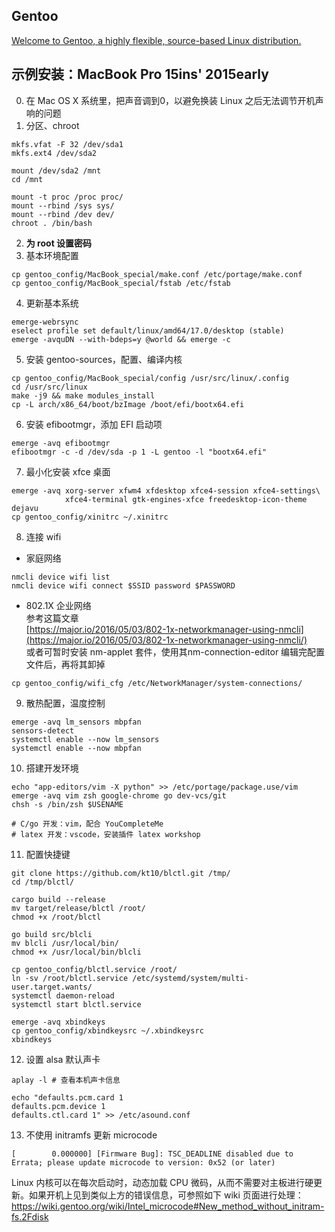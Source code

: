 ## Gentoo
[Welcome to Gentoo, a highly flexible, source-based Linux distribution.](https://gentoo.org/)

## 示例安装：MacBook Pro 15ins' 2015early 
0. 在 Mac OS X 系统里，把声音调到0，以避免换装 Linux 之后无法调节开机声响的问题
1. 分区、chroot
```
mkfs.vfat -F 32 /dev/sda1
mkfs.ext4 /dev/sda2

mount /dev/sda2 /mnt
cd /mnt

mount -t proc /proc proc/
mount --rbind /sys sys/
mount --rbind /dev dev/
chroot . /bin/bash
```
2. **为 root 设置密码**
3. 基本环境配置
```
cp gentoo_config/MacBook_special/make.conf /etc/portage/make.conf
cp gentoo_config/MacBook_special/fstab /etc/fstab
```
4. 更新基本系统
```
emerge-webrsync
eselect profile set default/linux/amd64/17.0/desktop (stable)
emerge -avquDN --with-bdeps=y @world && emerge -c
```
5. 安装 gentoo-sources，配置、编译内核
```
cp gentoo_config/MacBook_special/config /usr/src/linux/.config
cd /usr/src/linux
make -j9 && make modules_install
cp -L arch/x86_64/boot/bzImage /boot/efi/bootx64.efi
```
6. 安装 efibootmgr，添加 EFI 启动项   
```
emerge -avq efibootmgr
efibootmgr -c -d /dev/sda -p 1 -L gentoo -l "bootx64.efi"
```
7. 最小化安装 xfce 桌面    
```
emerge -avq xorg-server xfwm4 xfdesktop xfce4-session xfce4-settings\
			xfce4-terminal gtk-engines-xfce freedesktop-icon-theme dejavu
cp gentoo_config/xinitrc ~/.xinitrc
```
8. 连接 wifi    
- 家庭网络    
```
nmcli device wifi list
nmcli device wifi connect $SSID password $PASSWORD
```
- 802.1X 企业网络      
参考这篇文章     
[https://major.io/2016/05/03/802-1x-networkmanager-using-nmcli](https://major.io/2016/05/03/802-1x-networkmanager-using-nmcli/)     
或者可暂时安装 nm-applet 套件，使用其nm-connection-editor 编辑完配置文件后，再将其卸掉     
```
cp gentoo_config/wifi_cfg /etc/NetworkManager/system-connections/
```
9. 散热配置，温度控制
```
emerge -avq lm_sensors mbpfan
sensors-detect
systemctl enable --now lm_sensors
systemctl enable --now mbpfan
```
10. 搭建开发环境
```
echo "app-editors/vim -X python" >> /etc/portage/package.use/vim
emerge -avq vim zsh google-chrome go dev-vcs/git
chsh -s /bin/zsh $USENAME

# C/go 开发：vim，配合 YouCompleteMe
# latex 开发：vscode，安装插件 latex workshop

```
11. 配置快捷键
```
git clone https://github.com/kt10/blctl.git /tmp/
cd /tmp/blctl/

cargo build --release
mv target/release/blctl /root/
chmod +x /root/blctl

go build src/blcli
mv blcli /usr/local/bin/
chmod +x /usr/local/bin/blcli

cp gentoo_config/blctl.service /root/
ln -sv /root/blctl.service /etc/systemd/system/multi-user.target.wants/
systemctl daemon-reload
systemctl start blctl.service

emerge -avq xbindkeys
cp gentoo_config/xbindkeysrc ~/.xbindkeysrc
xbindkeys
```
12. 设置 alsa 默认声卡
```
aplay -l # 查看本机声卡信息

echo "defaults.pcm.card 1
defaults.pcm.device 1
defaults.ctl.card 1" >> /etc/asound.conf
```
13. 不使用 initramfs 更新 microcode
```
[        0.000000] [Firmware Bug]: TSC_DEADLINE disabled due to Errata; please update microcode to version: 0x52 (or later)
```
Linux 内核可以在每次启动时，动态加载 CPU 微码，从而不需要对主板进行硬更新。如果开机上见到类似上方的错误信息，可参照如下 wiki 页面进行处理：    
<https://wiki.gentoo.org/wiki/Intel_microcode#New_method_without_initram-fs.2Fdisk>
